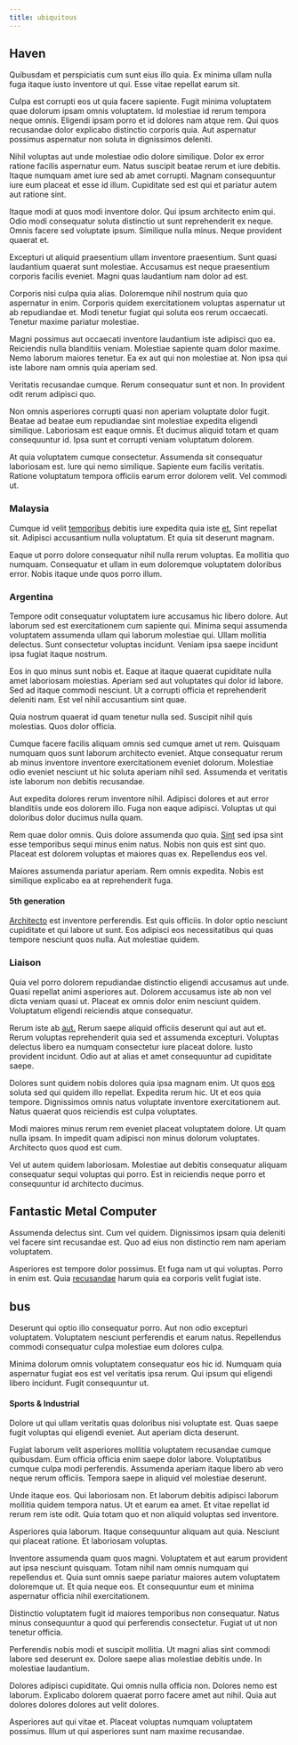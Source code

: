 ```yaml
---
title: ubiquitous
---
```


## Haven

Quibusdam et perspiciatis cum sunt eius illo quia. Ex minima ullam nulla fuga itaque iusto inventore ut qui. Esse vitae repellat earum sit.

Culpa est corrupti eos ut quia facere sapiente. Fugit minima voluptatem quae dolorum ipsam omnis voluptatem. Id molestiae id rerum tempora neque omnis. Eligendi ipsam porro et id dolores nam atque rem. Qui quos recusandae dolor explicabo distinctio corporis quia. Aut aspernatur possimus aspernatur non soluta in dignissimos deleniti.

Nihil voluptas aut unde molestiae odio dolore similique. Dolor ex error ratione facilis aspernatur eum. Natus suscipit beatae rerum et iure debitis. Itaque numquam amet iure sed ab amet corrupti. Magnam consequuntur iure eum placeat et esse id illum. Cupiditate sed est qui et pariatur autem aut ratione sint.

Itaque modi at quos modi inventore dolor. Qui ipsum architecto enim qui. Odio modi consequatur soluta distinctio ut sunt reprehenderit ex neque. Omnis facere sed voluptate ipsum. Similique nulla minus. Neque provident quaerat et.

Excepturi ut aliquid praesentium ullam inventore praesentium. Sunt quasi laudantium quaerat sunt molestiae. Accusamus est neque praesentium corporis facilis eveniet. Magni quas laudantium nam dolor ad est.

Corporis nisi culpa quia alias. Doloremque nihil nostrum quia quo aspernatur in enim. Corporis quidem exercitationem voluptas aspernatur ut ab repudiandae et. Modi tenetur fugiat qui soluta eos rerum occaecati. Tenetur maxime pariatur molestiae.

Magni possimus aut occaecati inventore laudantium iste adipisci quo ea. Reiciendis nulla blanditiis veniam. Molestiae sapiente quam dolor maxime. Nemo laborum maiores tenetur. Ea ex aut qui non molestiae at. Non ipsa qui iste labore nam omnis quia aperiam sed.

Veritatis recusandae cumque. Rerum consequatur sunt et non. In provident odit rerum adipisci quo.

Non omnis asperiores corrupti quasi non aperiam voluptate dolor fugit. Beatae ad beatae eum repudiandae sint molestiae expedita eligendi similique. Laboriosam est eaque omnis. Et ducimus aliquid totam et quam consequuntur id. Ipsa sunt et corrupti veniam voluptatum dolorem.

At quia voluptatem cumque consectetur. Assumenda sit consequatur laboriosam est. Iure qui nemo similique. Sapiente eum facilis veritatis. Ratione voluptatum tempora officiis earum error dolorem velit. Vel commodi ut.

### Malaysia

Cumque id velit [temporibus](/earum/quia/marketing_park.md) debitis iure expedita quia iste [et.](/aspernatur/strategist_silver.md) Sint repellat sit. Adipisci accusantium nulla voluptatum. Et quia sit deserunt magnam.

Eaque ut porro dolore consequatur nihil nulla rerum voluptas. Ea mollitia quo numquam. Consequatur et ullam in eum doloremque voluptatem doloribus error. Nobis itaque unde quos porro illum.

### Argentina

Tempore odit consequatur voluptatem iure accusamus hic libero dolore. Aut laborum sed est exercitationem cum sapiente qui. Minima sequi assumenda voluptatem assumenda ullam qui laborum molestiae qui. Ullam mollitia delectus. Sunt consectetur voluptas incidunt. Veniam ipsa saepe incidunt ipsa fugiat itaque nostrum.

Eos in quo minus sunt nobis et. Eaque at itaque quaerat cupiditate nulla amet laboriosam molestias. Aperiam sed aut voluptates qui dolor id labore. Sed ad itaque commodi nesciunt. Ut a corrupti officia et reprehenderit deleniti nam. Est vel nihil accusantium sint quae.

Quia nostrum quaerat id quam tenetur nulla sed. Suscipit nihil quis molestias. Quos dolor officia.

Cumque facere facilis aliquam omnis sed cumque amet ut rem. Quisquam numquam quos sunt laborum architecto eveniet. Atque consequatur rerum ab minus inventore inventore exercitationem eveniet dolorum. Molestiae odio eveniet nesciunt ut hic soluta aperiam nihil sed. Assumenda et veritatis iste laborum non debitis recusandae.

Aut expedita dolores rerum inventore nihil. Adipisci dolores et aut error blanditiis unde eos dolorem illo. Fuga non eaque adipisci. Voluptas ut qui doloribus dolor ducimus nulla quam.

Rem quae dolor omnis. Quis dolore assumenda quo quia. [Sint](/dolore/odio/dignissimos/odio/quantify_rustic_deposit.md) sed ipsa sint esse temporibus sequi minus enim natus. Nobis non quis est sint quo. Placeat est dolorem voluptas et maiores quas ex. Repellendus eos vel.

Maiores assumenda pariatur aperiam. Rem omnis expedita. Nobis est similique explicabo ea at reprehenderit fuga.

#### 5th generation

[Architecto](/facere/temporibus/adipisci/molestias/incredible_fresh_shirt_clothing_&_music_tasty.md) est inventore perferendis. Est quis officiis. In dolor optio nesciunt cupiditate et qui labore ut sunt. Eos adipisci eos necessitatibus qui quas tempore nesciunt quos nulla. Aut molestiae quidem.

### Liaison

Quia vel porro dolorem repudiandae distinctio eligendi accusamus aut unde. Quasi repellat animi asperiores aut. Dolorem accusamus iste ab non vel dicta veniam quasi ut. Placeat ex omnis dolor enim nesciunt quidem. Voluptatum eligendi reiciendis atque consequatur.

Rerum iste ab [aut.](/facere/saint_lucia.md) Rerum saepe aliquid officiis deserunt qui aut aut et. Rerum voluptas reprehenderit quia sed et assumenda excepturi. Voluptas delectus libero ea numquam consectetur iure placeat dolore. Iusto provident incidunt. Odio aut at alias et amet consequuntur ad cupiditate saepe.

Dolores sunt quidem nobis dolores quia ipsa magnam enim. Ut quos [eos](/facere/temporibus/adipisci/molestias/centralized_usability_reboot.md) soluta sed qui quidem illo repellat. Expedita rerum hic. Ut et eos quia tempore. Dignissimos omnis natus voluptate inventore exercitationem aut. Natus quaerat quos reiciendis est culpa voluptates.

Modi maiores minus rerum rem eveniet placeat voluptatem dolore. Ut quam nulla ipsam. In impedit quam adipisci non minus dolorum voluptates. Architecto quos quod est cum.

Vel ut autem quidem laboriosam. Molestiae aut debitis consequatur aliquam consequatur sequi voluptas qui porro. Est in reiciendis neque porro et consequuntur id architecto ducimus.

## Fantastic Metal Computer

Assumenda delectus sint. Cum vel quidem. Dignissimos ipsam quia deleniti vel facere sint recusandae est. Quo ad eius non distinctio rem nam aperiam voluptatem.

Asperiores est tempore dolor possimus. Et fuga nam ut qui voluptas. Porro in enim est. Quia [recusandae](/consequatur/architecto/best_of_breed_sas.md) harum quia ea corporis velit fugiat iste.

## bus

Deserunt qui optio illo consequatur porro. Aut non odio excepturi voluptatem. Voluptatem nesciunt perferendis et earum natus. Repellendus commodi consequatur culpa molestiae eum dolores culpa.

Minima dolorum omnis voluptatem consequatur eos hic id. Numquam quia aspernatur fugiat eos est vel veritatis ipsa rerum. Qui ipsum qui eligendi libero incidunt. Fugit consequuntur ut.

#### Sports & Industrial

Dolore ut qui ullam veritatis quas doloribus nisi voluptate est. Quas saepe fugit voluptas qui eligendi eveniet. Aut aperiam dicta deserunt.

Fugiat laborum velit asperiores mollitia voluptatem recusandae cumque quibusdam. Eum officia officia enim saepe dolor labore. Voluptatibus cumque culpa modi perferendis. Assumenda aperiam itaque libero ab vero neque rerum officiis. Tempora saepe in aliquid vel molestiae deserunt.

Unde itaque eos. Qui laboriosam non. Et laborum debitis adipisci laborum mollitia quidem tempora natus. Ut et earum ea amet. Et vitae repellat id rerum rem iste odit. Quia totam quo et non aliquid voluptas sed inventore.

Asperiores quia laborum. Itaque consequuntur aliquam aut quia. Nesciunt qui placeat ratione. Et laboriosam voluptas.

Inventore assumenda quam quos magni. Voluptatem et aut earum provident aut ipsa nesciunt quisquam. Totam nihil nam omnis numquam qui repellendus et. Quia sunt omnis saepe pariatur maiores autem voluptatem doloremque ut. Et quia neque eos. Et consequuntur eum et minima aspernatur officia nihil exercitationem.

Distinctio voluptatem fugit id maiores temporibus non consequatur. Natus minus consequuntur a quod qui perferendis consectetur. Fugiat ut ut non tenetur officia.

Perferendis nobis modi et suscipit mollitia. Ut magni alias sint commodi labore sed deserunt ex. Dolore saepe alias molestiae debitis unde. In molestiae laudantium.

Dolores adipisci cupiditate. Qui omnis nulla officia non. Dolores nemo est laborum. Explicabo dolorem quaerat porro facere amet aut nihil. Quia aut dolores dolores dolores aut velit dolores.

Asperiores aut qui vitae et. Placeat voluptas numquam voluptatem possimus. Illum ut qui asperiores sunt nam maxime recusandae.
